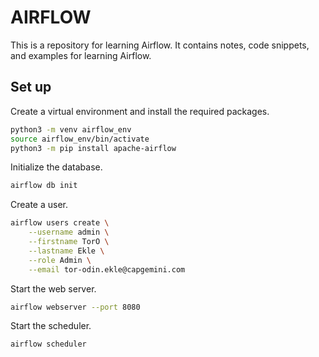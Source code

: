 # AIRFLOW
This is a repository for learning Airflow. It contains notes, code snippets, and examples for learning Airflow.

## Set up

Create a virtual environment and install the required packages.

```bash
python3 -m venv airflow_env
source airflow_env/bin/activate
python3 -m pip install apache-airflow
```

Initialize the database.

```bash
airflow db init
```

Create a user.

```bash
airflow users create \
    --username admin \
    --firstname TorO \
    --lastname Ekle \
    --role Admin \
    --email tor-odin.ekle@capgemini.com
``` 


Start the web server.

```bash
airflow webserver --port 8080
```

Start the scheduler.

```bash
airflow scheduler
```

